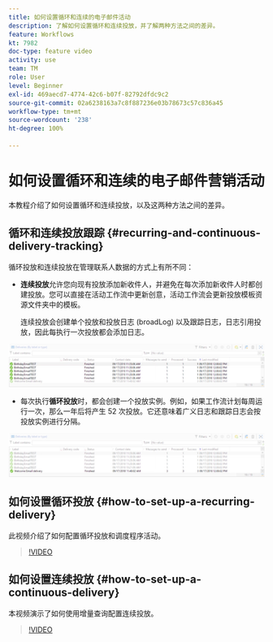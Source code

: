 ```yaml
---
title: 如何设置循环和连续的电子邮件活动
description: 了解如何设置循环和连续投放，并了解两种方法之间的差异。
feature: Workflows
kt: 7982
doc-type: feature video
activity: use
team: TM
role: User
level: Beginner
exl-id: 469aecd7-4774-42c6-b07f-82792dfdc9c2
source-git-commit: 02a6238163a7c8f887236e03b78673c57c836a45
workflow-type: tm+mt
source-wordcount: '238'
ht-degree: 100%

---
```


# 如何设置循环和连续的电子邮件营销活动

本教程介绍了如何设置循环和连续投放，以及这两种方法之间的差异。

## 循环和连续投放跟踪 {#recurring-and-continuous-delivery-tracking}

循环投放和连续投放在管理联系人数据的方式上有所不同：

* **连续投放**&#x200B;允许您向现有投放添加新收件人，并避免在每次添加新收件人时都创建投放。您可以直接在活动工作流中更新创意，活动工作流会更新投放模板资源文件夹中的模板。

   连续投放会创建单个投放和投放日志 (broadLog) 以及跟踪日志，日志引用投放，因此每执行一次投放都会添加日志。

![连续投放](/help/assets/delivery_continuous.jpg)

* 每次执行&#x200B;**循环投放**&#x200B;时，都会创建一个投放实例。例如，如果工作流计划每周运行一次，那么一年后将产生 52 次投放。它还意味着广义日志和跟踪日志会按投放实例进行分隔。

![循环投放](/help/assets/delivery_recurring.jpg)

## 如何设置循环投放 {#how-to-set-up-a-recurring-delivery}

此视频介绍了如何配置循环投放和调度程序活动。

>[!VIDEO](https://video.tv.adobe.com/v/25040?quality=12)

## 如何设置连续投放 {#how-to-set-up-a-continuous-delivery}

本视频演示了如何使用增量查询配置连续投放。

>[!VIDEO](https://video.tv.adobe.com/v/25039?quality=12)
